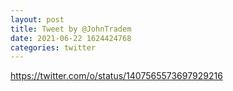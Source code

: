 ```yaml
--- 
layout: post 
title: Tweet by @JohnTradem 
date: 2021-06-22 1624424768 
categories: twitter 
--- 
```

https://twitter.com/o/status/1407565573697929216